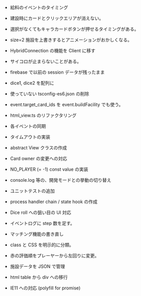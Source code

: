 * 給料のイベントのタイミング
* 建設時にカードとクリックエリアが消えない。
* 選択がなくてもキャラカードボタンが押せるタイミングがある。
* size=2 施設を上書きするとアニメーションがおかしくなる。
* HybridConnection の機能を Client に移す

* サイコロが止まらないことがある。
* firebase で以前の session データが残ったまま

* dice1, dice2 を配列に
* 使っていない tsconfig-es6.json の削除
* event.target_card_ids を event.buildFacility でも使う。
* html_view.ts のリファクタリング
* 各イベントの同期
* タイムアウトの実装
* abstract View クラスの作成
* Card owner の変更への対応
* NO_PLAYER (= -1) const value の実装
* console.log 等の、開発モードとの挙動の切り替え
* ユニットテストの追加
* process handler chain / state hook の作成
* Dice roll への狙い目の UI 対応
* イベントログに step 数を足す。
* マッチング機能の書き直し
* class と CSS を明示的に分類。
* 赤の評価順をプレーヤーから左回りに変更。
* 施設データを JSON で管理
* html table から div への移行

* IE11 への対応 (polyfill for promise)
